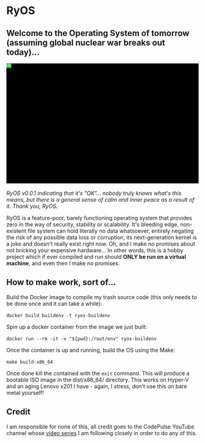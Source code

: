 # RyOS

## Welcome to the Operating System of tomorrow (assuming global nuclear war breaks out today)...

![](OK.png)

*RyOS v0.0.1 indicating that it's "OK"... nobody truly knows what's this means, but there is a general sense of calm and inner peace as a result of it. Thank you, RyOS.*

RyOS is a feature-poor, barely functioning operating system that provides zero in the way of security, stability or scalability. It's bleeding edge, non-existent file system can hold literally no data whatsoever, entirely negating the risk of any possible data loss or corruption, its next-generation kernel is a joke and doesn't really exist right now. Oh, and I make no promises about not bricking your expensive hardware... In other words, this is a hobby project which if ever compiled and run should **ONLY be run on a virtual machine**, and even then I make no promises.

## How to make work, sort of...

Build the Docker image to compile my trash source code (this only needs to be done once and it can take a while):

```
docker build buildenv -t ryos-buildenv
```

Spin up a docker container from the image we just built:

```
docker run --rm -it -v "${pwd}:/root/env" ryos-buildenv
```

Once the container is up and running, build the OS using the Make:

```
make build-x86_64
```

Once done kill the contained with the ```exit``` command. This will produce a bootable ISO image in the dist/x86_64/ directory. This works on Hyper-V and an aging Lenovo x201 I have - again, I stress, don't use this on bare metal yourself!

## Credit

I am responsible for none of this, all credit goes to the CodePulse YouTube channel whose [video series](https://www.youtube.com/playlist?list=PLZQftyCk7_SeZRitx5MjBKzTtvk0pHMtp) I am following closely in order to do any of this.